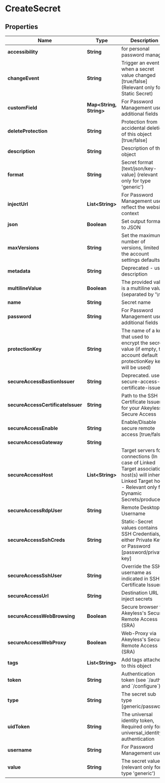 

# CreateSecret


## Properties

| Name | Type | Description | Notes |
|------------ | ------------- | ------------- | -------------|
|**accessibility** | **String** | for personal password manager |  [optional] |
|**changeEvent** | **String** | Trigger an event when a secret value changed [true/false] (Relevant only for Static Secret) |  [optional] |
|**customField** | **Map&lt;String, String&gt;** | For Password Management use, additional fields |  [optional] |
|**deleteProtection** | **String** | Protection from accidental deletion of this object [true/false] |  [optional] |
|**description** | **String** | Description of the object |  [optional] |
|**format** | **String** | Secret format [text/json/key-value] (relevant only for type &#39;generic&#39;) |  [optional] |
|**injectUrl** | **List&lt;String&gt;** | For Password Management use, reflect the website context |  [optional] |
|**json** | **Boolean** | Set output format to JSON |  [optional] |
|**maxVersions** | **String** | Set the maximum number of versions, limited by the account settings defaults. |  [optional] |
|**metadata** | **String** | Deprecated - use description |  [optional] |
|**multilineValue** | **Boolean** | The provided value is a multiline value (separated by &#39;\\n&#39;) |  [optional] |
|**name** | **String** | Secret name |  |
|**password** | **String** | For Password Management use, additional fields |  [optional] |
|**protectionKey** | **String** | The name of a key that used to encrypt the secret value (if empty, the account default protectionKey key will be used) |  [optional] |
|**secureAccessBastionIssuer** | **String** | Deprecated. use secure-access-certificate-issuer |  [optional] |
|**secureAccessCertificateIssuer** | **String** | Path to the SSH Certificate Issuer for your Akeyless Secure Access |  [optional] |
|**secureAccessEnable** | **String** | Enable/Disable secure remote access [true/false] |  [optional] |
|**secureAccessGateway** | **String** |  |  [optional] |
|**secureAccessHost** | **List&lt;String&gt;** | Target servers for connections (In case of Linked Target association, host(s) will inherit Linked Target hosts - Relevant only for Dynamic Secrets/producers) |  [optional] |
|**secureAccessRdpUser** | **String** | Remote Desktop Username |  [optional] |
|**secureAccessSshCreds** | **String** | Static-Secret values contains SSH Credentials, either Private Key or Password [password/private-key] |  [optional] |
|**secureAccessSshUser** | **String** | Override the SSH username as indicated in SSH Certificate Issuer |  [optional] |
|**secureAccessUrl** | **String** | Destination URL to inject secrets |  [optional] |
|**secureAccessWebBrowsing** | **Boolean** | Secure browser via Akeyless&#39;s Secure Remote Access (SRA) |  [optional] |
|**secureAccessWebProxy** | **Boolean** | Web-Proxy via Akeyless&#39;s Secure Remote Access (SRA) |  [optional] |
|**tags** | **List&lt;String&gt;** | Add tags attached to this object |  [optional] |
|**token** | **String** | Authentication token (see &#x60;/auth&#x60; and &#x60;/configure&#x60;) |  [optional] |
|**type** | **String** | The secret sub type [generic/password] |  [optional] |
|**uidToken** | **String** | The universal identity token, Required only for universal_identity authentication |  [optional] |
|**username** | **String** | For Password Management use |  [optional] |
|**value** | **String** | The secret value (relevant only for type &#39;generic&#39;) |  |



